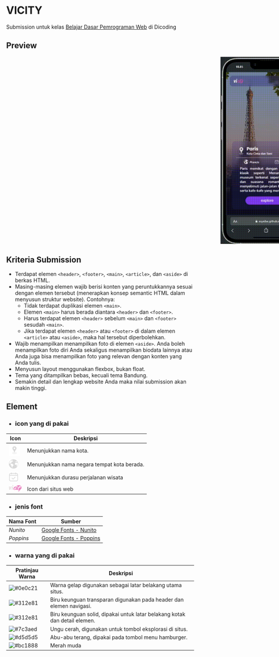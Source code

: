 # VICITY
Submission untuk kelas [Belajar Dasar Pemrograman Web](https://www.dicoding.com/academies/123-belajar-dasar-pemrograman-web) di Dicoding

## Preview

<div style="display: flex; justify-content: center; width: 1000px; margin-left: 200px">
  <img src="./assets/markdown/preview.gif" alt="Image" style="width: 250px;">
</div>

## Kriteria Submission
- Terdapat elemen `<header>`, `<footer>`, `<main>`, `<article>`, dan `<aside>` di berkas HTML.
- Masing-masing elemen wajib berisi konten yang peruntukkannya sesuai dengan elemen tersebut (menerapkan konsep semantic HTML dalam menyusun struktur website).
Contohnya:
    - Tidak terdapat duplikasi elemen `<main>`.
    - Elemen `<main>` harus berada diantara `<header>` dan `<footer>`.
    - Harus terdapat elemen `<header>` sebelum `<main>` dan `<footer>` sesudah `<main>`.
    - Jika terdapat elemen `<header>` atau `<footer>` di dalam elemen `<article>` atau `<aside>`, maka hal tersebut diperbolehkan.
- Wajib menampilkan menampilkan foto di elemen `<aside>`. Anda boleh menampilkan foto diri Anda sekaligus menampilkan biodata lainnya atau Anda juga bisa menampilkan foto yang relevan dengan konten yang Anda tulis.
- Menyusun layout menggunakan flexbox, bukan float.
- Tema yang ditampilkan bebas, kecuali tema Bandung.
- Semakin detail dan lengkap website Anda maka nilai submission akan makin tinggi.

## Element
- ### icon yang di pakai

| Icon                                                                    | Deskripsi                                    |
|-------------------------------------------------------------------------|----------------------------------------------|
| <img src="./assets/icon/location.png" alt="Image" style="width: 30px;"> | Menunjukkan nama kota.                       |
| <img src="./assets/icon/country.png" alt="Image" style="width: 25px;">  | Menunjukkan nama negara tempat kota berada.  |
| <img src="./assets/icon/calender.png" alt="Image" style="width: 25px;"> | Menunjukkan durasu perjalanan wisata         |
| <img src="./assets/icon/vicity.png" alt="Image" style="width: 35px;">   | Icon dari situs web                          |

- ### jenis font

| Nama Font        | Sumber                                                               |
|------------------|----------------------------------------------------------------------|
| *Nunito*         | [Google Fonts - Nunito](https://fonts.google.com/specimen/Nunito)    |
| *Poppins*        | [Google Fonts - Poppins](https://fonts.google.com/specimen/Poppins)  |

- ### warna yang di pakai

| Pratinjau Warna                                                          | Deskripsi                                                                  |
|--------------------------------------------------------------------------|----------------------------------------------------------------------------|
| ![#0e0c21](https://placehold.jp/0e0c21/ffffff/120x30.png?text=%230e0c21) | Warna gelap digunakan sebagai latar belakang utama situs.                  |
| ![#312e81](https://placehold.jp/312e81/ffffff/120x30.png?text=%23312e81) | Biru keunguan transparan digunakan pada header dan elemen navigasi.        |
| ![#312e81](https://placehold.jp/312e81/ffffff/120x30.png?text=%23312e81) | Biru keunguan solid, dipakai untuk latar belakang kotak dan detail elemen. |
| ![#7c3aed](https://placehold.jp/7c3aed/ffffff/120x30.png?text=%237c3aed) | Ungu cerah, digunakan untuk tombol eksplorasi di situs.                    |
| ![#d5d5d5](https://placehold.jp/d5d5d5/ffffff/120x30.png?text=%23d5d5d5) | Abu-abu terang, dipakai pada tombol menu hamburger.                        |
| ![#bc1888](https://placehold.jp/bc1888/ffffff/120x30.png?text=%23bc1888) | Merah muda




